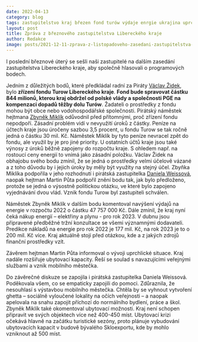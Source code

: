 ```yaml
---
date: 2022-04-13
category: blog
tags: zastupitelstvo kraj březen fond turów výdaje enrgie ukrajina uprchlíci
layout: post
title: Zpráva z březnového zastupitelstva Libereckého kraje
author: Redakce
image: posts/2021-12-11-zprava-z-listopadoveho-zasedani-zastupitelstva-libereckeho-kraje.jpg
---
```


I poslední březnové úterý se sešli naši zastupitelé na dalším zasedání zastupitelstva Libereckého kraje, aby společně hlasovali o programových bodech.

Jedním z důležitých bodů, které předkládal radní za Piráty [Václav Židek](/lide/vaclav-zidek), bylo **zřízení fondu Turow Libereckého kraje**.
**Fond bude spravovat částku 844 milionů, kterou kraj obdržel od polské vlády a společnosti PGE na kompenzaci dopadů těžby dolu Turów**. Žadateli o prostředky z fondu mohou být obce nebo vodohospodářské společnosti. Pirátský náměstek hejtmana [Zbyněk Miklík](/lide/zbynek-miklik) odůvodnil před přítomnými, proč zřízení fondu nepodpoří. Zásadní problém vidí v nevyužití úroků z částky. Peníze na účtech kraje jsou úročeny sazbou 3,5 procent, u fondu Turow se tak ročně jedná o částku 30 mil. Kč. Náměstek Miklík by tyto peníze nevracel zpět do fondu, ale využil by je pro jiné priority. U ostatních účtů kraje jsou také  výnosy z úroků běžně zapojeny do rozpočtu kraje. S ohledem např. na rostoucí ceny energií to vnímá jako zásadní položku. Václav Židek na obhajobu svého bodu zmínil, že se jedná o prostředky velmi účelově vázané a z toho důvodu by i jejich úroky by měly být využity na stejný účel.
Zbyňka Miklíka podpořila v jeho rozhodnutí i pirátská zastupitelka [Daniela Weissová](/lide/daniela-weissova), naopak hejtman Martin Půta podpořil znění bodu tak, jak bylo předloženo, protože se jedná o výsostně politickou otázku, ve které bylo zapojeno vyjednávání dvou vlád. Vznik fondu Turow byl zastupiteli schválen.

Náměstek Zbyněk Miklík v dalším bodu komentoval navýšení výdajů na energie v rozpočtu 2022 o částku 47 757 000 Kč. Dále zmínil, že kraj nyní čeká nákup energií – elektřiny a plynu - pro rok 2023. V dubnu jsou připravené předběžné tržní konzultace se všemi významnými dodavateli. Predikce nákladů na energie pro rok 2022 je 177 mil. Kč, na rok 2023 je to o 200 mil. Kč více. Kraj aktuálně stojí před otázkou, kde a z jakých zdrojů finanční prostředky vzít. 

Závěrem hejtman Martin Půta informoval o vývoji uprchlické situace. Kraj nadále rozšiřuje ubytovací kapacity. Řeší se soulad s navazujícími veřejnými službami a vznik mobilního městečka.

Do závěrečné diskuze se zapojila i pirátská zastupitelka Daniela Weissová. Poděkovala všem, co se empaticky zapojili do pomoci. Zdůraznila, že nesouhlasí s výstavbou mobilního městečka. Chtěla by se vyhnout vytvoření ghetta – sociálně vyloučené lokality na očích veřejnosti – a naopak apelovala na snahu zapojit příchozí do normálního bydlení, práce a škol. Zbyněk Miklík také okomentoval ubytovací možnosti. Kraj není schopen připravit ve svých objektech více než 400-450 míst. Ubytovací krizi očekává hlavně na začátku turistické sezóny, proto plánuje vybudování ubytovacích kapacit v budově bývalého Skloexportu, kde by mohlo vzniknout až 500 míst. 
